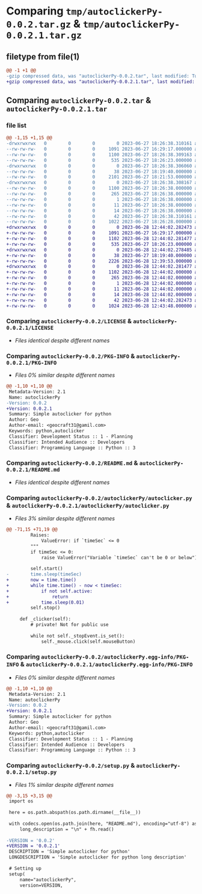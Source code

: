 # Comparing `tmp/autoclickerPy-0.0.2.tar.gz` & `tmp/autoclickerPy-0.0.2.1.tar.gz`

## filetype from file(1)

```diff
@@ -1 +1 @@
-gzip compressed data, was "autoclickerPy-0.0.2.tar", last modified: Tue Jun 27 18:26:38 2023, max compression
+gzip compressed data, was "autoclickerPy-0.0.2.1.tar", last modified: Wed Jun 28 12:44:02 2023, max compression
```

## Comparing `autoclickerPy-0.0.2.tar` & `autoclickerPy-0.0.2.1.tar`

### file list

```diff
@@ -1,15 +1,15 @@
-drwxrwxrwx   0        0        0        0 2023-06-27 18:26:38.310161 autoclickerPy-0.0.2/
--rw-rw-rw-   0        0        0     1091 2023-06-27 16:29:17.000000 autoclickerPy-0.0.2/LICENSE
--rw-rw-rw-   0        0        0     1100 2023-06-27 18:26:38.309163 autoclickerPy-0.0.2/PKG-INFO
--rw-rw-rw-   0        0        0      535 2023-06-27 18:26:23.000000 autoclickerPy-0.0.2/README.md
-drwxrwxrwx   0        0        0        0 2023-06-27 18:26:38.306060 autoclickerPy-0.0.2/autoclickerPy/
--rw-rw-rw-   0        0        0       38 2023-06-27 18:19:40.000000 autoclickerPy-0.0.2/autoclickerPy/__init__.py
--rw-rw-rw-   0        0        0     2101 2023-06-27 18:21:53.000000 autoclickerPy-0.0.2/autoclickerPy/autoclicker.py
-drwxrwxrwx   0        0        0        0 2023-06-27 18:26:38.308167 autoclickerPy-0.0.2/autoclickerPy.egg-info/
--rw-rw-rw-   0        0        0     1100 2023-06-27 18:26:38.000000 autoclickerPy-0.0.2/autoclickerPy.egg-info/PKG-INFO
--rw-rw-rw-   0        0        0      265 2023-06-27 18:26:38.000000 autoclickerPy-0.0.2/autoclickerPy.egg-info/SOURCES.txt
--rw-rw-rw-   0        0        0        1 2023-06-27 18:26:38.000000 autoclickerPy-0.0.2/autoclickerPy.egg-info/dependency_links.txt
--rw-rw-rw-   0        0        0       11 2023-06-27 18:26:38.000000 autoclickerPy-0.0.2/autoclickerPy.egg-info/requires.txt
--rw-rw-rw-   0        0        0       14 2023-06-27 18:26:38.000000 autoclickerPy-0.0.2/autoclickerPy.egg-info/top_level.txt
--rw-rw-rw-   0        0        0       42 2023-06-27 18:26:38.310161 autoclickerPy-0.0.2/setup.cfg
--rw-rw-rw-   0        0        0     1022 2023-06-27 18:26:28.000000 autoclickerPy-0.0.2/setup.py
+drwxrwxrwx   0        0        0        0 2023-06-28 12:44:02.282473 autoclickerPy-0.0.2.1/
+-rw-rw-rw-   0        0        0     1091 2023-06-27 16:29:17.000000 autoclickerPy-0.0.2.1/LICENSE
+-rw-rw-rw-   0        0        0     1102 2023-06-28 12:44:02.281477 autoclickerPy-0.0.2.1/PKG-INFO
+-rw-rw-rw-   0        0        0      535 2023-06-27 18:26:23.000000 autoclickerPy-0.0.2.1/README.md
+drwxrwxrwx   0        0        0        0 2023-06-28 12:44:02.278485 autoclickerPy-0.0.2.1/autoclickerPy/
+-rw-rw-rw-   0        0        0       38 2023-06-27 18:19:40.000000 autoclickerPy-0.0.2.1/autoclickerPy/__init__.py
+-rw-rw-rw-   0        0        0     2226 2023-06-28 12:39:53.000000 autoclickerPy-0.0.2.1/autoclickerPy/autoclicker.py
+drwxrwxrwx   0        0        0        0 2023-06-28 12:44:02.281477 autoclickerPy-0.0.2.1/autoclickerPy.egg-info/
+-rw-rw-rw-   0        0        0     1102 2023-06-28 12:44:02.000000 autoclickerPy-0.0.2.1/autoclickerPy.egg-info/PKG-INFO
+-rw-rw-rw-   0        0        0      265 2023-06-28 12:44:02.000000 autoclickerPy-0.0.2.1/autoclickerPy.egg-info/SOURCES.txt
+-rw-rw-rw-   0        0        0        1 2023-06-28 12:44:02.000000 autoclickerPy-0.0.2.1/autoclickerPy.egg-info/dependency_links.txt
+-rw-rw-rw-   0        0        0       11 2023-06-28 12:44:02.000000 autoclickerPy-0.0.2.1/autoclickerPy.egg-info/requires.txt
+-rw-rw-rw-   0        0        0       14 2023-06-28 12:44:02.000000 autoclickerPy-0.0.2.1/autoclickerPy.egg-info/top_level.txt
+-rw-rw-rw-   0        0        0       42 2023-06-28 12:44:02.282473 autoclickerPy-0.0.2.1/setup.cfg
+-rw-rw-rw-   0        0        0     1024 2023-06-28 12:43:48.000000 autoclickerPy-0.0.2.1/setup.py
```

### Comparing `autoclickerPy-0.0.2/LICENSE` & `autoclickerPy-0.0.2.1/LICENSE`

 * *Files identical despite different names*

### Comparing `autoclickerPy-0.0.2/PKG-INFO` & `autoclickerPy-0.0.2.1/PKG-INFO`

 * *Files 0% similar despite different names*

```diff
@@ -1,10 +1,10 @@
 Metadata-Version: 2.1
 Name: autoclickerPy
-Version: 0.0.2
+Version: 0.0.2.1
 Summary: Simple autoclicker for python
 Author: Geo
 Author-email: <geocraft31@gamil.com>
 Keywords: python,autoclicker
 Classifier: Development Status :: 1 - Planning
 Classifier: Intended Audience :: Developers
 Classifier: Programming Language :: Python :: 3
```

### Comparing `autoclickerPy-0.0.2/README.md` & `autoclickerPy-0.0.2.1/README.md`

 * *Files identical despite different names*

### Comparing `autoclickerPy-0.0.2/autoclickerPy/autoclicker.py` & `autoclickerPy-0.0.2.1/autoclickerPy/autoclicker.py`

 * *Files 3% similar despite different names*

```diff
@@ -71,15 +71,19 @@
         Raises:
             ValueError: if `timeSec` <= 0
         """
         if timeSec <= 0:
             raise ValueError("Variable `timeSec` can't be 0 or below")
 
         self.start()
-        time.sleep(timeSec)
+        now = time.time()
+        while time.time() - now < timeSec:
+            if not self.active:
+                return
+            time.sleep(0.01)
         self.stop()
 
     def _clicker(self):
         # private! Not for public use
         
         while not self._stopEvent.is_set():
             self._mouse.click(self.mouseButton)
```

### Comparing `autoclickerPy-0.0.2/autoclickerPy.egg-info/PKG-INFO` & `autoclickerPy-0.0.2.1/autoclickerPy.egg-info/PKG-INFO`

 * *Files 0% similar despite different names*

```diff
@@ -1,10 +1,10 @@
 Metadata-Version: 2.1
 Name: autoclickerPy
-Version: 0.0.2
+Version: 0.0.2.1
 Summary: Simple autoclicker for python
 Author: Geo
 Author-email: <geocraft31@gamil.com>
 Keywords: python,autoclicker
 Classifier: Development Status :: 1 - Planning
 Classifier: Intended Audience :: Developers
 Classifier: Programming Language :: Python :: 3
```

### Comparing `autoclickerPy-0.0.2/setup.py` & `autoclickerPy-0.0.2.1/setup.py`

 * *Files 1% similar despite different names*

```diff
@@ -3,15 +3,15 @@
 import os
 
 here = os.path.abspath(os.path.dirname(__file__))
 
 with codecs.open(os.path.join(here, "README.md"), encoding="utf-8") as fh:
     long_description = "\n" + fh.read()
 
-VERSION = '0.0.2'
+VERSION = '0.0.2.1'
 DESCRIPTION = 'Simple autoclicker for python'
 LONGDESCRIPTION = 'Simple autoclicker for python long description'
 
 # Setting up
 setup(
     name="autoclickerPy",
     version=VERSION,
```

